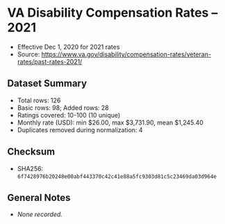 # VA Disability Compensation Rates – 2021

- Effective Dec 1, 2020 for 2021 rates
- Source: https://www.va.gov/disability/compensation-rates/veteran-rates/past-rates-2021/

## Dataset Summary
- Total rows: 126
- Basic rows: 98; Added rows: 28
- Ratings covered: 10-100 (10 unique)
- Monthly rate (USD): min $26.00, max $3,731.90, mean $1,245.40
- Duplicates removed during normalization: 4

## Checksum
- SHA256: `6f7428976b20248e00abf443370c42c41e88a5fc9303d81c5c23469da03d964e`

## General Notes
- _None recorded._

